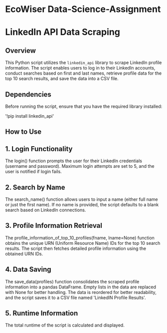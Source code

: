 # EcoWiser Data-Science-Assignment
# LinkedIn API Data Scraping

## Overview
This Python script utilizes the `linkedin_api` library to scrape LinkedIn profile information. The script enables users to log in to their LinkedIn accounts, conduct searches based on first and last names, retrieve profile data for the top 10 search results, and save the data into a CSV file.

## Dependencies
Before running the script, ensure that you have the required library installed:

'!pip install linkedin_api'

## How to Use
## 1. Login Functionality
The login() function prompts the user for their LinkedIn credentials (username and password).
Maximum login attempts are set to 5, and the user is notified if login fails.

## 2. Search by Name
The search_name() function allows users to input a name (either full name or just the first name).
If no name is provided, the script defaults to a blank search based on LinkedIn connections.

## 3. Profile Information Retrieval
The profile_information_of_top_10_profiles(fname, lname=None) function obtains the unique URN (Uniform Resource Name) IDs for the top 10 search results.
The script then fetches detailed profile information using the obtained URN IDs.

## 4. Data Saving
The save_data(profiles) function consolidates the scraped profile information into a pandas DataFrame.
Empty lists in the data are replaced with None for better handling.
The data is reordered for better readability, and the script saves it to a CSV file named 'LinkedIN Profile Results'.

## 5. Runtime Information
The total runtime of the script is calculated and displayed.
